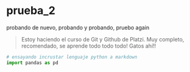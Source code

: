 # prueba_2
probando de nuevo, probando y probando, pruebo again

> Estoy haciendo el curso de Git y Github de Platzi. Muy completo, recomendado, se aprende todo todo todo! Gatos ahí!!

```python
# ensayando incrustar lenguaje python a markdown
import pandas as pd
```
